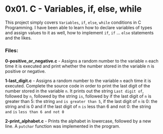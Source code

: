 # 0x01. C - Variables, if, else, while
This project simply covers `Variables`, `if`, `else`, `while` conditions in C Programming. I have been able to learn how to declare variables of types and assign values to it as well, how to implement `if`, `if` ... `else` statements and the likes.

### Files:

**0-positive_or_negative.c** - Assigns a random number to the variable `n` each time it is executed and print whether the number stored in the variable n is positive or negative.

**1-last_digit.c** - Assigns a random number to the variable `n` each time it is executed. Complete the source code in order to print the last digit of the number stored in the variable `n`. It prints out the string `Last digit of`, followed by `n`, followed by the string `is`, followed by if the last digit of `n` is greater than 5: the string `and` `is greater than 5`, if the last digit of `n` is 0: the string and is 0 and if the last digit of `n` `is` less than 6 and not 0: the string `and` `is` `less than 6 and not 0`

**2-print_alphabet.c** - Prints the alphabet in lowercase, followed by a new line. A `putchar` function was implemented in the program.
